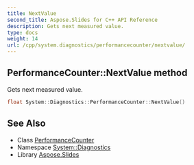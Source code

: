 ```yaml
---
title: NextValue
second_title: Aspose.Slides for C++ API Reference
description: Gets next measured value.
type: docs
weight: 14
url: /cpp/system.diagnostics/performancecounter/nextvalue/
---
```

## PerformanceCounter::NextValue method


Gets next measured value.

```cpp
float System::Diagnostics::PerformanceCounter::NextValue()
```

## See Also

* Class [PerformanceCounter](../)
* Namespace [System::Diagnostics](../../)
* Library [Aspose.Slides](../../../)
